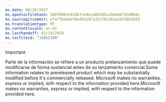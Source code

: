```yaml
---
ms.date: 08/28/2017
ms.openlocfilehash: 508f0863c61967ce4eca88295ca56e66f43d0b8c
ms.sourcegitcommit: e7a776a04ef6ed5e287a33cfdc36aa2d72862b55
ms.translationtype: MT
ms.contentlocale: es-ES
ms.lasthandoff: 03/29/2019
ms.locfileid: "31012199"
---
```

>[!IMPORTANT]
><span data-ttu-id="0159d-101">Parte de la información se refiere a un producto prelanzamiento que puede modificarse de forma sustancial antes de su lanzamiento comercial.</span><span class="sxs-lookup"><span data-stu-id="0159d-101">Some information relates to prereleased product which may be substantially modified before it's commercially released.</span></span> <span data-ttu-id="0159d-102">Microsoft makes no warranties, express or implied, with respect to the information provided here.</span><span class="sxs-lookup"><span data-stu-id="0159d-102">Microsoft makes no warranties, express or implied, with respect to the information provided here.</span></span>